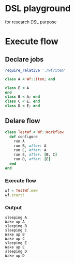 # DSL playground
for research DSL purpose

# Execute flow
## Declare jobs

```ruby
require_relative './wf/item'

class A < Wf::Item; end

class E < A
end
class B < A; end
class C < E; end
class D < E; end
```

## Delare flow
```ruby
class TestWf < Wf::Workflow
  def configure
    run A
    run B, after: A
    run C, after: A
    run E, after: [B, C]
    run D, after: [E]
  end
end

```

### Execute flow
```ruby
wf = TestWf.new
wf.start!
```

### Output
```
sleeping A
Wake up A
sleeping B
sleeping C
Wake up B
Wake up C
sleeping E
Wake up E
sleeping D
Wake up D
```
